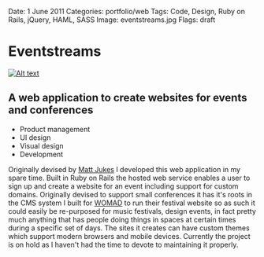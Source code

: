 Date: 1 June 2011
Categories: portfolio/web
Tags: Code, Design, Ruby on Rails, jQuery, HAML, SASS
Image: eventstreams.jpg
Flags: draft

# Eventstreams

[![Alt text](/attachments/eventstreams.jpg "The Eventstreams logo")](http://eventstreamsapp.com/)

## A web application to create websites for events and conferences 

<ul class="skills">
  <li>Product management</li>
  <li>UI design</li>
  <li>Visual design</li>
  <li>Development</li>
</ul>

Originally devised by [Matt Jukes](http://digitalbydefault.com/) I developed this web application in my spare time. Built in Ruby on Rails the hosted web service enables a user to sign up and create a website for an event including support for custom domains. Originally devised to support small conferences it has it's roots in the CMS system I built for [WOMAD](http://womad.org) to run their festival website so as such it could easily be re-purposed for music festivals, design events, in fact pretty much anything that has people doing things in spaces at certain times during a specific set of days. The sites it creates can have custom themes which support modern browsers and mobile devices. Currently the project is on hold as I haven't had the time to devote to maintaining it properly.